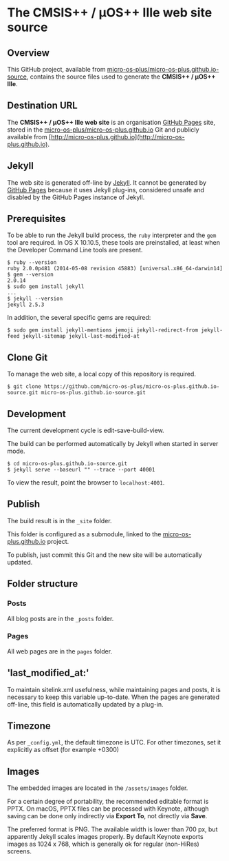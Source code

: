 # The CMSIS++ / µOS++ IIIe web site source


## Overview

This GitHub project, available from [micro-os-plus/micro-os-plus.github.io-source](https://github.com/micro-os-plus/micro-os-plus.github.io-source), contains the source files used to generate the **CMSIS++ / µOS++ IIIe**.

## Destination URL

The **CMSIS++ / µOS++ IIIe web site** is an organisation [GitHub Pages](https://pages.github.com) site, stored in the [micro-os-plus/micro-os-plus.github.io](https://github.com/micro-os-plus/micro-os-plus.github.io) Git and publicly available from [http://micro-os-plus.github.io](http://micro-os-plus.github.io).


## Jekyll

The web site is generated off-line by [Jekyll](http://jekyllrb.com). It cannot be generated by [GitHub Pages](https://pages.github.com) because it uses Jekyll plug-ins, considered unsafe and disabled by the GitHub Pages instance of Jekyll.

## Prerequisites

To be able to run the Jekyll build process, the `ruby` interpreter and the `gem` tool are required. In OS X 10.10.5, these tools are preinstalled, at least when the Developer Command Line tools are present.

	$ ruby --version
	ruby 2.0.0p481 (2014-05-08 revision 45883) [universal.x86_64-darwin14]
	$ gem --version
	2.0.14
	$ sudo gem install jekyll
	...
	$ jekyll --version
	jekyll 2.5.3


In addition, the several specific gems are required:

	$ sudo gem install jekyll-mentions jemoji jekyll-redirect-from jekyll-feed jekyll-sitemap jekyll-last-modified-at



## Clone Git

To manage the web site, a local copy of this repository is required.

	$ git clone https://github.com/micro-os-plus/micro-os-plus.github.io-source.git micro-os-plus.github.io-source.git

## Development

The current development cycle is edit-save-build-view.

The build can be performed automatically by Jekyll when started in server mode.

	$ cd micro-os-plus.github.io-source.git
	$ jekyll serve --baseurl "" --trace --port 40001

To view the result, point the browser to `localhost:4001`.

## Publish

The build result is in the `_site` folder.

This folder is configured as a submodule, linked to the [micro-os-plus.github.io](https://github.com/micro-os-plus/micro-os-plus.github.io) project.

To publish, just commit this Git and the new site will be automatically updated.

## Folder structure

### Posts

All blog posts are in the `_posts` folder.

### Pages

All web pages are in the `pages` folder.

## 'last\_modified\_at:'

To maintain sitelink.xml usefulness, while maintaining pages and posts, it is necessary to keep this variable up-to-date. When the pages are generated off-line, this field is automatically updated by a plug-in.

## Timezone

As per `_config.yml`, the default timezone is UTC. For other timezones, set it explicitly as offset (for example +0300)

## Images

The embedded images are located in the `/assets/images` folder.


For a certain degree of portability, the recommended editable format is PPTX. On macOS, PPTX files can be processed with Keynote, although saving can be done only indirectly via **Export To**, not directly via **Save**.

The preferred format is PNG. The available width is lower than 700 px, but apparently Jekyll scales images properly. By default Keynote exports images as 1024 x 768, which is generally ok for regular (non-HiRes) screens.
